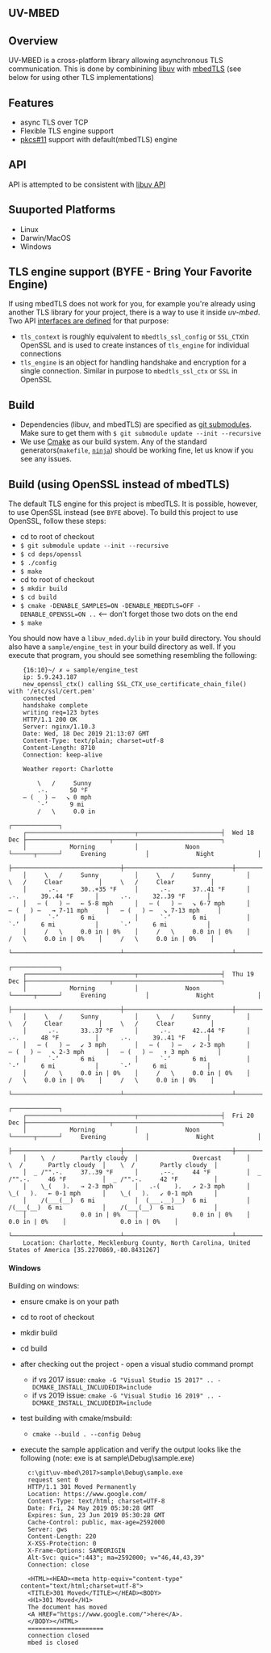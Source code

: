 UV-MBED
----

## Overview
UV-MBED is a cross-platform library allowing asynchronous TLS communication. 
This is done by combinining [libuv](https://github.com/libuv/libuv) with [mbedTLS](https://github.com/ARMmbed/mbedtls.git)
(see below for using other TLS implementations)

## Features
* async TLS over TCP
* Flexible TLS engine support
* [pkcs#11](https://en.wikipedia.org/wiki/PKCS_11) support with default(mbedTLS) engine

## API
API is attempted to be consistent with [libuv API](http://docs.libuv.org/en/v1.x/api.html)

## Suuported Platforms
* Linux
* Darwin/MacOS
* Windows

## TLS engine support (BYFE - Bring Your Favorite Engine)
If using mbedTLS does not work for you,
for example you're already using another TLS library for your project, there is a way to use it inside _uv-mbed_.
Two API [interfaces are defined](include/uv_mbed/tls_engine.h) for that purpose:

- `tls_context` is roughly equivalent to `mbedtls_ssl_config` or `SSL_CTX`in OpenSSL and is used to create instances
of `tls_engine` for individual connections
- `tls_engine` is an object for handling handshake and encryption for a single connection.
Similar in purpose to `mbedtls_ssl_ctx` or `SSL` in OpenSSL

## Build
* Dependencies (libuv, and mbedTLS) are specified as [git submodules](https://git-scm.com/book/en/v2/Git-Tools-Submodules).
Make sure to get them with `$ git submodule update --init --recursive`
* We use [Cmake](https://cmake.org) as our build system.
Any of the standard generators(`makefile`, [`ninja`](https://ninja-build.org/))
should be working fine, let us know if you see any issues.

## Build (using OpenSSL instead of mbedTLS)
The default TLS engine for this project is mbedTLS. It is possible, however, to use OpenSSL instead (see `BYFE` above). To build
this project to use OpenSSL, follow these steps:
* cd to root of checkout
* `$ git submodule update --init --recursive`
* `$ cd deps/openssl`
* `$ ./config`
* `$ make`
* cd to root of checkout
* `$ mkdir build`
* `$ cd build`
* `$ cmake -DENABLE_SAMPLES=ON -DENABLE_MBEDTLS=OFF -DENABLE_OPENSSL=ON ..` <-- don't forget those two dots on the end
* `$ make`

You should now have a `libuv_mded.dylib` in your build directory.
You should also have a `sample/engine_test` in your build directory as well. If you execute that program, you should see something resembling the following:

        {16:10}~/ ✗ ➭ sample/engine_test
        ip: 5.9.243.187
        new_openssl_ctx() calling SSL_CTX_use_certificate_chain_file() with '/etc/ssl/cert.pem'
        connected
        handshake complete
        writing req=123 bytes
        HTTP/1.1 200 OK
        Server: nginx/1.10.3
        Date: Wed, 18 Dec 2019 21:13:07 GMT
        Content-Type: text/plain; charset=utf-8
        Content-Length: 8710
        Connection: keep-alive

        Weather report: Charlotte

            \   /     Sunny
            .-.      50 °F
        ― (   ) ―   ↘ 0 mph
            `-’      9 mi
            /   \     0.0 in
                                                            ┌─────────────┐
        ┌──────────────────────────────┬───────────────────────┤  Wed 18 Dec ├───────────────────────┬──────────────────────────────┐
        │            Morning           │             Noon      └──────┬──────┘     Evening           │             Night            │
        ├──────────────────────────────┼──────────────────────────────┼──────────────────────────────┼──────────────────────────────┤
        │     \   /     Sunny          │     \   /     Sunny          │     \   /     Clear          │     \   /     Clear          │
        │      .-.      30..+35 °F     │      .-.      37..41 °F      │      .-.      39..44 °F      │      .-.      32..39 °F      │
        │   ― (   ) ―   ← 5-8 mph      │   ― (   ) ―   ↘ 6-7 mph      │   ― (   ) ―   → 7-11 mph     │   ― (   ) ―   ↘ 7-13 mph     │
        │      `-’      6 mi           │      `-’      6 mi           │      `-’      6 mi           │      `-’      6 mi           │
        │     /   \     0.0 in | 0%    │     /   \     0.0 in | 0%    │     /   \     0.0 in | 0%    │     /   \     0.0 in | 0%    │
        └──────────────────────────────┴──────────────────────────────┴──────────────────────────────┴──────────────────────────────┘
                                                            ┌─────────────┐
        ┌──────────────────────────────┬───────────────────────┤  Thu 19 Dec ├───────────────────────┬──────────────────────────────┐
        │            Morning           │             Noon      └──────┬──────┘     Evening           │             Night            │
        ├──────────────────────────────┼──────────────────────────────┼──────────────────────────────┼──────────────────────────────┤
        │     \   /     Sunny          │     \   /     Sunny          │     \   /     Clear          │     \   /     Clear          │
        │      .-.      33..37 °F      │      .-.      42..44 °F      │      .-.      48 °F          │      .-.      39..41 °F      │
        │   ― (   ) ―   ↙ 3 mph        │   ― (   ) ―   ↙ 2-3 mph      │   ― (   ) ―   ↖ 2-3 mph      │   ― (   ) ―   ↑ 3 mph        │
        │      `-’      6 mi           │      `-’      6 mi           │      `-’      6 mi           │      `-’      6 mi           │
        │     /   \     0.0 in | 0%    │     /   \     0.0 in | 0%    │     /   \     0.0 in | 0%    │     /   \     0.0 in | 0%    │
        └──────────────────────────────┴──────────────────────────────┴──────────────────────────────┴──────────────────────────────┘
                                                            ┌─────────────┐
        ┌──────────────────────────────┬───────────────────────┤  Fri 20 Dec ├───────────────────────┬──────────────────────────────┐
        │            Morning           │             Noon      └──────┬──────┘     Evening           │             Night            │
        ├──────────────────────────────┼──────────────────────────────┼──────────────────────────────┼──────────────────────────────┤
        │    \  /       Partly cloudy  │               Overcast       │    \  /       Partly cloudy  │    \  /       Partly cloudy  │
        │  _ /"".-.     37..39 °F      │      .--.     44 °F          │  _ /"".-.     46 °F          │  _ /"".-.     42 °F          │
        │    \_(   ).   → 2-3 mph      │   .-(    ).   ↗ 2-3 mph      │    \_(   ).   ← 0-1 mph      │    \_(   ).   ↙ 0-1 mph      │
        │    /(___(__)  6 mi           │  (___.__)__)  6 mi           │    /(___(__)  6 mi           │    /(___(__)  6 mi           │
        │               0.0 in | 0%    │               0.0 in | 0%    │               0.0 in | 0%    │               0.0 in | 0%    │
        └──────────────────────────────┴──────────────────────────────┴──────────────────────────────┴──────────────────────────────┘
        Location: Charlotte, Mecklenburg County, North Carolina, United States of America [35.2270869,-80.8431267]



#### Windows
Building on windows:
* ensure cmake is on your path
* cd to root of checkout
* mkdir build
* cd build
* after checking out the project - open a visual studio command prompt
    * if vs 2017 issue: `cmake -G "Visual Studio 15 2017" .. -DCMAKE_INSTALL_INCLUDEDIR=include`
    * if vs 2019 issue: `cmake -G "Visual Studio 16 2019" .. -DCMAKE_INSTALL_INCLUDEDIR=include`
* test building with cmake/msbuild:
    * `cmake --build . --config Debug`
* execute the sample application and verify the output looks like the following (note: exe is at sample\Debug\sample.exe)

        c:\git\uv-mbed\2017>sample\Debug\sample.exe
        request sent 0
        HTTP/1.1 301 Moved Permanently
        Location: https://www.google.com/
        Content-Type: text/html; charset=UTF-8
        Date: Fri, 24 May 2019 05:30:28 GMT
        Expires: Sun, 23 Jun 2019 05:30:28 GMT
        Cache-Control: public, max-age=2592000
        Server: gws
        Content-Length: 220
        X-XSS-Protection: 0
        X-Frame-Options: SAMEORIGIN
        Alt-Svc: quic=":443"; ma=2592000; v="46,44,43,39"
        Connection: close

        <HTML><HEAD><meta http-equiv="content-type" content="text/html;charset=utf-8">
        <TITLE>301 Moved</TITLE></HEAD><BODY>
        <H1>301 Moved</H1>
        The document has moved
        <A HREF="https://www.google.com/">here</A>.
        </BODY></HTML>
        =====================
        connection closed
        mbed is closed



